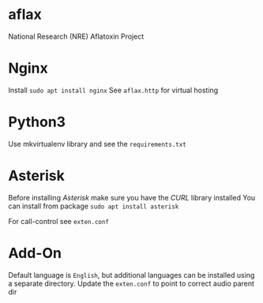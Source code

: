 # aflax
National Research (NRE) Aflatoxin Project

# Nginx
Install `sudo apt install nginx`
See `aflax.http` for virtual hosting

# Python3 
Use mkvirtualenv library and see the `requirements.txt`

# Asterisk
Before installing *Asterisk* make sure you have the *CURL* library installed
You can install from package `sudo apt install asterisk`

For call-control see `exten.conf`

# Add-On
Default language is `English`, but additional languages can be installed using a separate directory. Update the `exten.conf` to point to correct audio parent dir